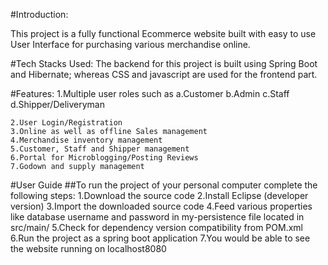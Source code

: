 #Introduction:

This project is a fully functional Ecommerce website built with easy to use User Interface for purchasing various merchandise online.

#Tech Stacks Used:
The backend for this project is built using Spring Boot and Hibernate; whereas CSS and javascript are used for the frontend part.

#Features:
	1.Multiple user roles such as
		a.Customer
		b.Admin
		c.Staff
		d.Shipper/Deliveryman

	2.User Login/Registration
	3.Online as well as offline Sales management
	4.Merchandise inventory management
	5.Customer, Staff and Shipper management
	6.Portal for Microblogging/Posting Reviews
	7.Godown and supply management

#User Guide
##To run the project of your personal computer complete the following steps:
	1.Download the source code
	2.Install Eclipse (developer version)
	3.Import the downloaded source code
	4.Feed various properties like database username and password in my-persistence file located in src/main/
	5.Check for dependency version compatibility from POM.xml
	6.Run the project as a spring boot application 
	7.You would be able to see the website running on localhost8080
